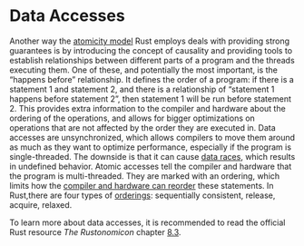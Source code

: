 # Data Accesses
Another way the [atomicity model](./atomics.md) Rust employs deals with providing 
strong guarantees is by introducing the concept of causality and providing tools to
establish relationships between different parts of a program and the threads
executing them. One of these, and potentially the most important, is the “happens
before” relationship. It defines the order of a program: if there is a statement
1 and statement 2, and there is a relationship of “statement 1 happens
before statement 2”, then statement 1 will be run before statement 2. This
provides extra information to the compiler and hardware about the ordering
of the operations, and allows for bigger optimizations on
operations that are not affected by the order they are executed in. Data accesses are
unsynchronized, which allows compilers to move them around as much as
they want to optimize performance, especially if the program is
single-threaded. The downside is that it can cause [data races](./data_races.md), 
which results in undefined behavior. Atomic accesses tell the compiler and hardware 
that the program is multi-threaded. They are marked with an ordering, which
limits how the [compiler and hardware can reorder](./reordering.md) these statements.
In Rust,there are four types of [orderings](./orderings.md): sequentially consistent, 
release, acquire,
relaxed.

To learn more about data accesses, it is recommended to read the official Rust 
resource *The Rustonomicon* chapter [8.3](https://doc.rust-lang.org/nomicon/atomics.html).
